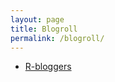 ```yaml
---
layout: page
title: Blogroll
permalink: /blogroll/
---
```


- [R-bloggers](https://www.r-bloggers.com)
